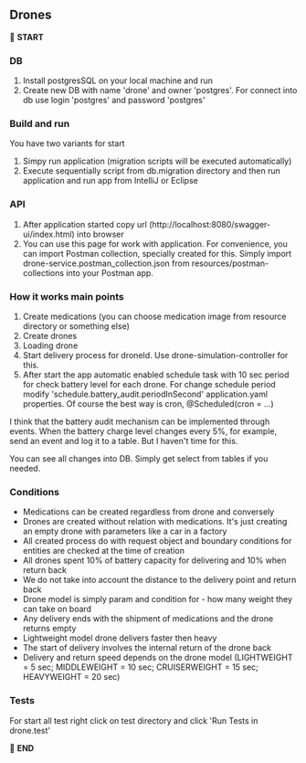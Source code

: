 ## Drones

:scroll: **START**

### DB

1. Install postgresSQL on your local machine and run
2. Create new DB with name 'drone' and owner 'postgres'. For connect into db use login 'postgres'
   and password 'postgres'

### Build and run

You have two variants for start

1. Simpy run application (migration scripts will be executed automatically)
2. Execute sequentially script from db.migration directory and then run application and run app from
   IntelliJ or Eclipse

### API

1. After application started copy url (http://localhost:8080/swagger-ui/index.html) into browser
2. You can use this page for work with application. For convenience, you can import Postman
   collection, specially created for this. Simply import
   drone-service.postman_collection.json from resources/postman-collections into your Postman app.

### How it works main points

1. Create medications (you can choose medication image from resource directory or something else)
2. Create drones
3. Loading drone
4. Start delivery process for droneId. Use drone-simulation-controller for this.
5. After start the app automatic enabled schedule task with 10 sec period for check battery level
   for each drone.
   For change schedule period modify 'schedule.battery_audit.periodInSecond' application.yaml
   properties. Of course the best way is cron, @Scheduled(cron = ...)

I think that the battery audit mechanism can be implemented through events.
When the battery charge level changes every 5%, for example, send an event and log it to a table.
But I haven't time for this.

You can see all changes into DB. Simply get select from tables if you needed.

### Conditions

- Medications can be created regardless from drone and conversely
- Drones are created without relation with medications. It's just creating an empty drone with
  parameters like a car in a factory
- All created process do with request object and boundary conditions for entities are checked at the
  time of creation
- All drones spent 10% of battery capacity for delivering and 10% when return back
- We do not take into account the distance to the delivery point and return back
- Drone model is simply param and condition for - how many weight they can take on board
- Any delivery ends with the shipment of medications and the drone returns empty
- Lightweight model drone delivers faster then heavy
- The start of delivery involves the internal return of the drone back
- Delivery and return speed depends on the drone model (LIGHTWEIGHT = 5 sec; MIDDLEWEIGHT = 10 sec;
  CRUISERWEIGHT = 15 sec; HEAVYWEIGHT = 20 sec)

### Tests

For start all test right click on test directory and click 'Run Tests in drone.test'

:scroll: **END** 

